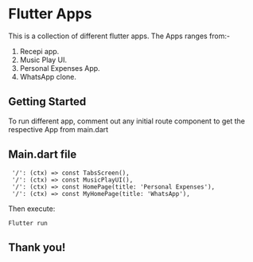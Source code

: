 # Flutter Apps

This is a collection of different flutter apps.
The Apps ranges from:-

1. Recepi app.
2. Music Play UI.
3. Personal Expenses App.
4. WhatsApp clone.

## Getting Started

To run different app, comment out any initial route component to get the respective App from main.dart

## Main.dart file

```Flutter
 '/': (ctx) => const TabsScreen(),
 '/': (ctx) => const MusicPlayUI(),
 '/': (ctx) => const HomePage(title: 'Personal Expenses'),
 '/': (ctx) => const MyHomePage(title: 'WhatsApp'),
```

Then execute:

```Bash:
Flutter run
```

## Thank you!
